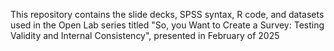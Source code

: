 This repository contains the slide decks, SPSS syntax, R code, and datasets used in the Open Lab series titled "So, you Want to Create
a Survey: Testing Validity and Internal Consistency", presented in February of 2025
